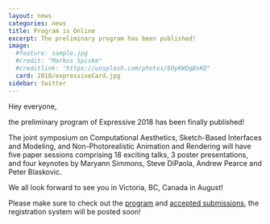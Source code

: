```yaml
---
layout: news
categories: news
title: Program is Online
excerpt: The preliminary program has been published!
image:
  #feature: sample.jpg
  #credit: "Markus Spiske"
  #creditlink: "https://unsplash.com/photos/8OyKWQgBsKQ"
  card: 2018/expressiveCard.jpg
sidebar: twitter
---
```


Hey everyone,

the preliminary program of Expressive 2018 has been finally published!

The joint symposium on Computational Aesthetics, Sketch-Based Interfaces and Modeling, and Non-Photorealistic Animation and Rendering will have five paper sessions comprising 18 exciting talks, 3 poster presentations, and four keynotes by Maryann Simmons, Steve DiPaola, Andrew Pearce and Peter Blaskovic. 

We all look forward to see you in Victoria, BC, Canada in August!

Please make sure to check out the [program](../../2018/program/) and [accepted submissions](../../2018/accepted/), the registration system will be posted soon!
